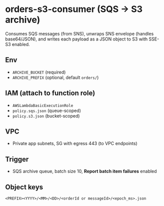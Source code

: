 # orders-s3-consumer (SQS → S3 archive)

Consumes SQS messages (from SNS), unwraps SNS envelope (handles base64/JSON),
and writes each payload as a JSON object to S3 with SSE-S3 enabled.

## Env
- `ARCHIVE_BUCKET` (required)
- `ARCHIVE_PREFIX` (optional, default `orders/`)

## IAM (attach to function role)
- `AWSLambdaBasicExecutionRole`
- `policy.sqs.json` (queue-scoped)
- `policy.s3.json` (bucket-scoped)

## VPC
- Private app subnets, SG with egress 443 (to VPC endpoints)

## Trigger
- SQS archive queue, batch size 10, **Report batch item failures** enabled

## Object keys
`<PREFIX><YYYY>/<MM>/<DD>/<orderId or messageId>/<epoch_ms>.json`
